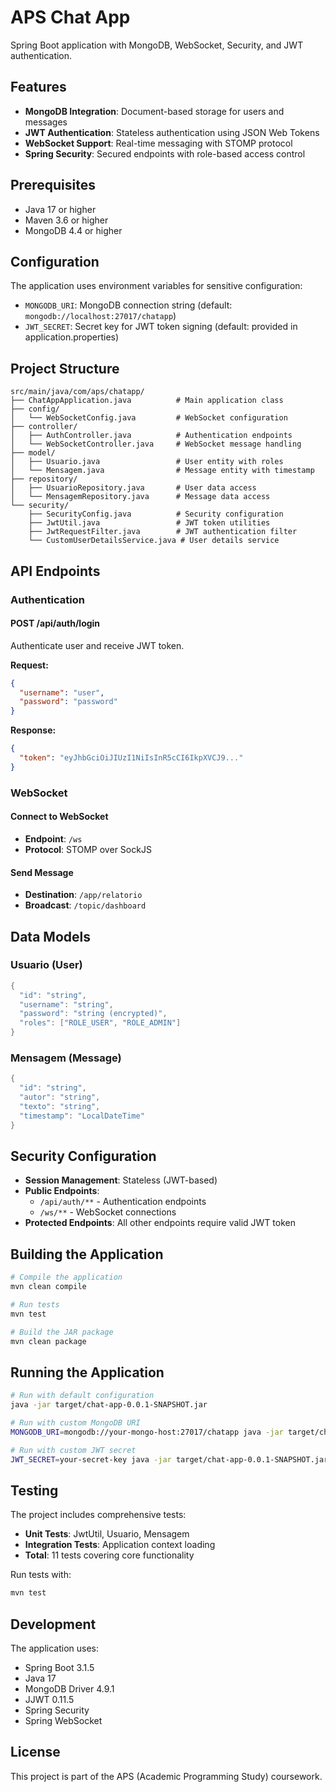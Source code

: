 # APS Chat App

Spring Boot application with MongoDB, WebSocket, Security, and JWT authentication.

## Features

- **MongoDB Integration**: Document-based storage for users and messages
- **JWT Authentication**: Stateless authentication using JSON Web Tokens
- **WebSocket Support**: Real-time messaging with STOMP protocol
- **Spring Security**: Secured endpoints with role-based access control

## Prerequisites

- Java 17 or higher
- Maven 3.6 or higher
- MongoDB 4.4 or higher

## Configuration

The application uses environment variables for sensitive configuration:

- `MONGODB_URI`: MongoDB connection string (default: `mongodb://localhost:27017/chatapp`)
- `JWT_SECRET`: Secret key for JWT token signing (default: provided in application.properties)

## Project Structure

```
src/main/java/com/aps/chatapp/
├── ChatAppApplication.java          # Main application class
├── config/
│   └── WebSocketConfig.java         # WebSocket configuration
├── controller/
│   ├── AuthController.java          # Authentication endpoints
│   └── WebSocketController.java     # WebSocket message handling
├── model/
│   ├── Usuario.java                 # User entity with roles
│   └── Mensagem.java                # Message entity with timestamp
├── repository/
│   ├── UsuarioRepository.java       # User data access
│   └── MensagemRepository.java      # Message data access
└── security/
    ├── SecurityConfig.java          # Security configuration
    ├── JwtUtil.java                 # JWT token utilities
    ├── JwtRequestFilter.java        # JWT authentication filter
    └── CustomUserDetailsService.java # User details service
```

## API Endpoints

### Authentication

#### POST /api/auth/login
Authenticate user and receive JWT token.

**Request:**
```json
{
  "username": "user",
  "password": "password"
}
```

**Response:**
```json
{
  "token": "eyJhbGciOiJIUzI1NiIsInR5cCI6IkpXVCJ9..."
}
```

### WebSocket

#### Connect to WebSocket
- **Endpoint**: `/ws`
- **Protocol**: STOMP over SockJS

#### Send Message
- **Destination**: `/app/relatorio`
- **Broadcast**: `/topic/dashboard`

## Data Models

### Usuario (User)
```java
{
  "id": "string",
  "username": "string",
  "password": "string (encrypted)",
  "roles": ["ROLE_USER", "ROLE_ADMIN"]
}
```

### Mensagem (Message)
```java
{
  "id": "string",
  "autor": "string",
  "texto": "string",
  "timestamp": "LocalDateTime"
}
```

## Security Configuration

- **Session Management**: Stateless (JWT-based)
- **Public Endpoints**: 
  - `/api/auth/**` - Authentication endpoints
  - `/ws/**` - WebSocket connections
- **Protected Endpoints**: All other endpoints require valid JWT token

## Building the Application

```bash
# Compile the application
mvn clean compile

# Run tests
mvn test

# Build the JAR package
mvn clean package
```

## Running the Application

```bash
# Run with default configuration
java -jar target/chat-app-0.0.1-SNAPSHOT.jar

# Run with custom MongoDB URI
MONGODB_URI=mongodb://your-mongo-host:27017/chatapp java -jar target/chat-app-0.0.1-SNAPSHOT.jar

# Run with custom JWT secret
JWT_SECRET=your-secret-key java -jar target/chat-app-0.0.1-SNAPSHOT.jar
```

## Testing

The project includes comprehensive tests:

- **Unit Tests**: JwtUtil, Usuario, Mensagem
- **Integration Tests**: Application context loading
- **Total**: 11 tests covering core functionality

Run tests with:
```bash
mvn test
```

## Development

The application uses:
- Spring Boot 3.1.5
- Java 17
- MongoDB Driver 4.9.1
- JJWT 0.11.5
- Spring Security
- Spring WebSocket

## License

This project is part of the APS (Academic Programming Study) coursework.